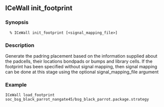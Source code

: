 ## ICeWall init_footprint
### Synopsis
```
  % ICeWall init_footprint [<signal_mapping_file>]
```
### Description
Generate the padring placement based on the information supplied about the padcells, their locations bondpads or bumps and library cells. If the footprint has been specified without signal mapping, then signal mapping can be done at this stage using the optional signal_mapping_file argument
### Example
```
ICeWall load_footprint soc_bsg_black_parrot_nangate45/bsg_black_parrot.package.strategy
```
